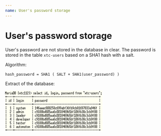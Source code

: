 ```yaml
---
name: User's password storage
---
```


# User's password storage

User's password are not stored in the database in clear. The password is stored in the table `xtc-users` based on a SHA1 hash with a salt.

Algorithm:

```
hash_password = SHA1 ( SALT + SHA1(user_password) )
```

Extract of the database:

![](/docs/images/server_table_pwd.png)